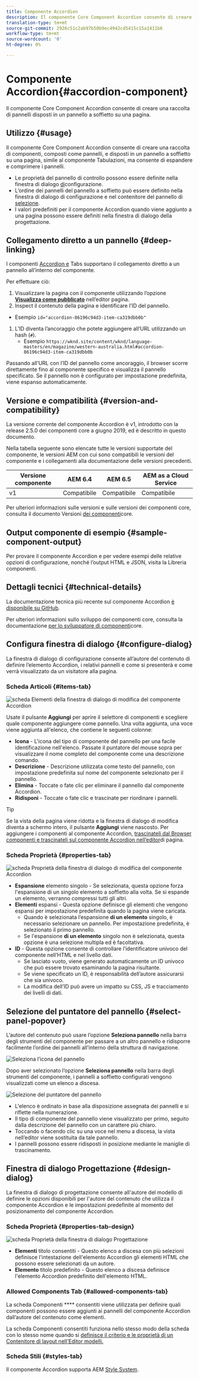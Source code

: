 ```yaml
---
title: Componente Accordion
description: Il componente Core Component Accordion consente di creare una raccolta di pannelli disposti in un pannello a soffietto su una pagina.
translation-type: tm+mt
source-git-commit: 2926c51c2ab97b50b9ec4942cd5415c15a1411b6
workflow-type: tm+mt
source-wordcount: '0'
ht-degree: 0%

---
```



# Componente Accordion{#accordion-component}

Il componente Core Component Accordion consente di creare una raccolta di pannelli disposti in un pannello a soffietto su una pagina.

## Utilizzo {#usage}

Il componente Core Component Accordion consente di creare una raccolta di componenti, composti come pannelli, e disposti in un pannello a soffietto su una pagina, simile al componente [](tabs.md)Tabulazioni, ma consente di espandere e comprimere i pannelli.

* Le proprietà del pannello di controllo possono essere definite nella finestra di dialogo [di](#configure-dialog)configurazione.
* L’ordine dei pannelli del pannello a soffietto può essere definito nella finestra di dialogo di configurazione e nel contenitore del pannello di [selezione](#select-panel-popover).
* I valori predefiniti per il componente Accordion quando viene aggiunto a una pagina possono essere definiti nella finestra di dialogo [](#design-dialog)della progettazione.

## Collegamento diretto a un pannello {#deep-linking}

I componenti [Accordion e](tabs.md) Tabs supportano il collegamento diretto a un pannello all’interno del componente.

Per effettuare ciò:

1. Visualizzare la pagina con il componente utilizzando l’opzione **[Visualizza come pubblicato](https://docs.adobe.com/content/help/en/experience-manager-cloud-service/sites/authoring/fundamentals/editing-content.html#view-as-published)** nell’editor pagina.
1.  Inspect il contenuto della pagina e identificare l’ID del pannello.
   * Esempio `id="accordion-86196c94d3-item-ca319dbb0b"`
1. L’ID diventa l’ancoraggio che potete aggiungere all’URL utilizzando un hash (`#`).
   * Esempio `https://wknd.site/content/wknd/language-masters/en/magazine/western-australia.html#accordion-86196c94d3-item-ca319dbb0b`

Passando all’URL con l’ID del pannello come ancoraggio, il browser scorre direttamente fino al componente specifico e visualizza il pannello specificato. Se il pannello non è configurato per impostazione predefinita, viene espanso automaticamente.

## Versione e compatibilità {#version-and-compatibility}

La versione corrente del componente Accordion è v1, introdotto con la release 2.5.0 dei componenti core a giugno 2019, ed è descritto in questo documento.

Nella tabella seguente sono elencate tutte le versioni supportate del componente, le versioni AEM con cui sono compatibili le versioni del componente e i collegamenti alla documentazione delle versioni precedenti.

| Versione componente | AEM 6.4   | AEM 6.5 | AEM as a Cloud Service |
|--- |--- |---|---|
| v1 | Compatibile | Compatibile | Compatibile |

Per ulteriori informazioni sulle versioni e sulle versioni dei componenti core, consulta il documento Versioni [dei componenti](/help/versions.md)core.

## Output componente di esempio {#sample-component-output}

Per provare il componente Accordion e per vedere esempi delle relative opzioni di configurazione, nonché l’output HTML e JSON, visita la Libreria [](https://adobe.com/go/aem_cmp_library_accordion)componenti.

## Dettagli tecnici {#technical-details}

La documentazione tecnica più recente sul componente Accordion [è disponibile su GitHub](https://adobe.com/go/aem_cmp_tech_accordion_v1).

Per ulteriori informazioni sullo sviluppo dei componenti core, consulta la documentazione [per lo sviluppatore di componenti](/help/developing/overview.md)core.

## Configura finestra di dialogo {#configure-dialog}

La finestra di dialogo di configurazione consente all’autore del contenuto di definire l’elemento Accordion, i relativi pannelli e come si presenterà e come verrà visualizzato da un visitatore alla pagina.

### Scheda Articoli {#items-tab}

![scheda Elementi della finestra di dialogo di modifica del componente Accordion](/help/assets/accordion-edit-items.png)

Usate il pulsante **Aggiungi** per aprire il selettore di componenti e scegliere quale componente aggiungere come pannello. Una volta aggiunta, una voce viene aggiunta all&#39;elenco, che contiene le seguenti colonne:

* **Icona** - L&#39;icona del tipo di componente del pannello per una facile identificazione nell&#39;elenco. Passate il puntatore del mouse sopra per visualizzare il nome completo del componente come una descrizione comando.
* **Descrizione** - Descrizione utilizzata come testo del pannello, con impostazione predefinita sul nome del componente selezionato per il pannello.
* **Elimina** - Toccate o fate clic per eliminare il pannello dal componente Accordion.
* **Ridisponi** - Toccate o fate clic e trascinate per riordinare i pannelli.

>[!TIP]
>
>Se la vista della pagina viene ridotta e la finestra di dialogo di modifica diventa a schermo intero, il pulsante **Aggiungi** viene nascosto. Per aggiungere i componenti al componente Accordion, [trascinateli dal Browser componenti e trascinateli sul componente Accordion nell’editor](https://helpx.adobe.com/experience-manager/6-5/sites/authoring/using/editing-content.html#InsertingaComponent)di pagina.

### Scheda Proprietà {#properties-tab}

![scheda Proprietà della finestra di dialogo di modifica del componente Accordion](/help/assets/accordion-edit-properties.png)

* **Espansione** elemento singolo - Se selezionata, questa opzione forza l&#39;espansione di un singolo elemento a soffietto alla volta. Se si espande un elemento, verranno compressi tutti gli altri.
* **Elementi** espansi - Questa opzione definisce gli elementi che vengono espansi per impostazione predefinita quando la pagina viene caricata.
   * Quando è selezionata l’espansione **di un elemento** singolo, è necessario selezionare un pannello. Per impostazione predefinita, è selezionato il primo pannello.
   * Se l&#39;espansione **di un elemento** singolo non è selezionata, questa opzione è una selezione multipla ed è facoltativa.
* **ID** - Questa opzione consente di controllare l’identificatore univoco del componente nell’HTML e nel livello [](/help/developing/data-layer/overview.md)dati.
   * Se lasciato vuoto, viene generato automaticamente un ID univoco che può essere trovato esaminando la pagina risultante.
   * Se viene specificato un ID, è responsabilità dell’autore assicurarsi che sia univoco.
   * La modifica dell’ID può avere un impatto su CSS, JS e tracciamento dei livelli di dati.

## Selezione del puntatore del pannello {#select-panel-popover}

L’autore del contenuto può usare l’opzione **Seleziona pannello** nella barra degli strumenti del componente per passare a un altro pannello e ridisporre facilmente l’ordine dei pannelli all’interno della struttura di navigazione.

![Seleziona l’icona del pannello](/help/assets/select-panel-icon.png)

Dopo aver selezionato l’opzione **Seleziona pannello** nella barra degli strumenti del componente, i pannelli a soffietto configurati vengono visualizzati come un elenco a discesa.

![Selezione del puntatore del pannello](/help/assets/select-panel-popover.png)

* L&#39;elenco è ordinato in base alla disposizione assegnata dei pannelli e si riflette nella numerazione.
* Il tipo di componente del pannello viene visualizzato per primo, seguito dalla descrizione del pannello con un carattere più chiaro.
* Toccando o facendo clic su una voce nel menu a discesa, la vista nell’editor viene sostituita da tale pannello.
* I pannelli possono essere ridisposti in posizione mediante le maniglie di trascinamento.

## Finestra di dialogo Progettazione {#design-dialog}

La finestra di dialogo di progettazione consente all&#39;autore del modello di definire le opzioni disponibili per l&#39;autore del contenuto che utilizza il componente Accordion e le impostazioni predefinite al momento del posizionamento del componente Accordion.

### Scheda Proprietà {#properties-tab-design}

![scheda Proprietà della finestra di dialogo Progettazione](/help/assets/accordion-design-properties.png)

* **Elementi** titolo consentiti - Questo elenco a discesa con più selezioni definisce l&#39;intestazione dell&#39;elemento Accordion gli elementi HTML che possono essere selezionati da un autore.
* **Elemento** titolo predefinito - Questo elenco a discesa definisce l&#39;elemento Accordion predefinito dell&#39;elemento HTML.

### Allowed Components Tab {#allowed-components-tab}

La scheda Componenti **** consentiti viene utilizzata per definire quali componenti possono essere aggiunti ai pannelli del componente Accordion dall’autore del contenuto come elementi.

La scheda Componenti consentiti funziona nello stesso modo della scheda con lo stesso nome quando si [definisce il criterio e le proprietà di un Contenitore di layout nell&#39;Editor modelli.](https://docs.adobe.com/content/help/en/experience-manager-cloud-service/sites/authoring/features/templates.html#editing-a-template-layout-template-author)

### Scheda Stili {#styles-tab}

Il componente Accordion supporta AEM [Style System](/help/get-started/authoring.md#component-styling).
